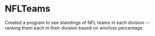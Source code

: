 # NFLTeams
Created a program to see standings of NFL teams in each division -- ranking them each in their division based on win/loss percentage.
